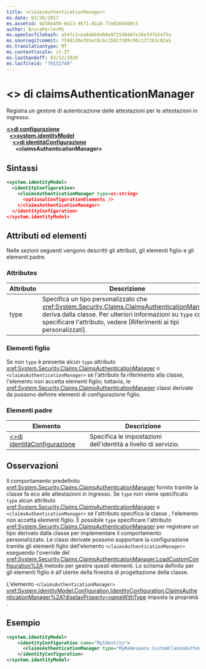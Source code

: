 ```yaml
---
title: <claimsAuthenticationManager>
ms.date: 03/30/2017
ms.assetid: 6d30a450-6d13-4671-81a8-77e0204500c5
author: BrucePerlerMS
ms.openlocfilehash: a54fc2cea84bb9d08a9725d846fe38efd7b5475a
ms.sourcegitcommit: 7588136e355e10cbc2582f389c90c127363c02a5
ms.translationtype: MT
ms.contentlocale: it-IT
ms.lasthandoff: 03/12/2020
ms.locfileid: "79152749"
---
```

# <a name="claimsauthenticationmanager"></a>\<> di claimsAuthenticationManager
Registra un gestore di autenticazione delle attestazioni per le attestazioni in ingresso.  
  
[**\<>di configurazione**](../configuration-element.md)\
&nbsp;&nbsp;[**\<>system.identityModel**](system-identitymodel.md)\
&nbsp;&nbsp;&nbsp;&nbsp;[**\<>di identitàConfigurazione**](identityconfiguration.md)\
&nbsp;&nbsp;&nbsp;&nbsp;&nbsp;&nbsp;**\<claimsAuthenticationManager>**  
  
## <a name="syntax"></a>Sintassi  
  
```xml  
<system.identityModel>  
  <identityConfiguration>  
    <claimsAuthenticationManager type=xs:string>  
      <optionalConfigurationElements />  
    </claimsAuthenticationManager>  
  </identityConfiguration>  
</system.identityModel>  
```  
  
## <a name="attributes-and-elements"></a>Attributi ed elementi  
 Nelle sezioni seguenti vengono descritti gli attributi, gli elementi figlio e gli elementi padre.  
  
### <a name="attributes"></a>Attributes  
  
|Attributo|Descrizione|  
|---------------|-----------------|  
|type|Specifica un tipo personalizzato che <xref:System.Security.Claims.ClaimsAuthenticationManager> deriva dalla classe. Per ulteriori informazioni su `type` come specificare l'attributo, vedere [Riferimenti ai tipi personalizzati].|  
  
### <a name="child-elements"></a>Elementi figlio  
 Se non `type` è presente alcun `type` attributo <xref:System.Security.Claims.ClaimsAuthenticationManager> o `<claimsAuthenticationManager>` se l'attributo fa riferimento alla classe, l'elemento non accetta elementi figlio; tuttavia, le <xref:System.Security.Claims.ClaimsAuthenticationManager> classi derivate da possono definire elementi di configurazione figlio.  
  
### <a name="parent-elements"></a>Elementi padre  
  
|Elemento|Descrizione|  
|-------------|-----------------|  
|[\<>di identitàConfigurazione](identityconfiguration.md)|Specifica le impostazioni dell'identità a livello di servizio.|  
  
## <a name="remarks"></a>Osservazioni  
 Il comportamento predefinito <xref:System.Security.Claims.ClaimsAuthenticationManager> fornito tramite la classe fa eco alle attestazioni in ingresso. Se `type` non viene specificato `type` alcun attributo <xref:System.Security.Claims.ClaimsAuthenticationManager> o `<claimsAuthenticationManager>` se l'attributo specifica la classe , l'elemento non accetta elementi figlio. È possibile `type` specificare l'attributo <xref:System.Security.Claims.ClaimsAuthenticationManager> per registrare un tipo derivato dalla classe per implementare il comportamento personalizzato. Le classi derivate possono supportare la configurazione tramite gli elementi figlio dell'elemento `<claimsAuthenticationManager>` eseguendo l'override del <xref:System.Security.Claims.ClaimsAuthenticationManager.LoadCustomConfiguration%2A> metodo per gestire questi elementi. Lo schema definito per gli elementi figlio è all'utente della finestra di progettazione della classe.  
  
 L'elemento `<claimsAuthenticationManager>` <xref:System.IdentityModel.Configuration.IdentityConfiguration.ClaimsAuthenticationManager%2A?displayProperty=nameWithType> imposta la proprietà .  
  
## <a name="example"></a>Esempio  
  
```xml  
<system.identityModel>  
    <identityConfiguration name="MyIdentity">  
      <claimsAuthenticationManager type="MyNamespace.CustomClaimsAuthenticationManager, MyAssembly"/>
    </identityConfiguration>  
</system.identityModel>  
```
